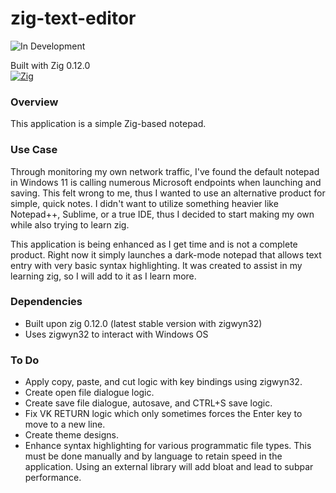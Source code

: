 # zig-text-editor

![In Development](https://img.shields.io/badge/status-In%20Development-yellow)

Built with Zig 0.12.0 	
[![Zig](https://img.shields.io/badge/Zig-F7A41D?logo=zig&logoColor=fff)](#)

### Overview
This application is a simple Zig-based notepad. 

### Use Case
Through monitoring my own network traffic, I've found the default notepad in Windows 11 is calling numerous Microsoft endpoints when launching and saving. This felt wrong to me, thus I wanted to use an alternative product for simple, quick notes. I didn't want to utilize something heavier like Notepad++, Sublime, or a true IDE, thus I decided to start making my own while also trying to learn zig.

This application is being enhanced as I get time and is not a complete product. Right now it simply launches a dark-mode notepad that allows text entry with very basic syntax highlighting. It was created to assist in my learning zig, so I will add to it as I learn more.

### Dependencies
- Built upon zig 0.12.0 (latest stable version with zigwyn32)
- Uses zigwyn32 to interact with Windows OS
 
### To Do
- Apply copy, paste, and cut logic with key bindings using zigwyn32.
- Create open file dialogue logic.
- Create save file dialogue, autosave, and CTRL+S save logic.
- Fix VK RETURN logic which only sometimes forces the Enter key to move to a new line.
- Create theme designs.
- Enhance syntax highlighting for various programmatic file types. This must be done manually and by language to retain speed in the application. Using an external library will add bloat and lead to subpar performance. 
